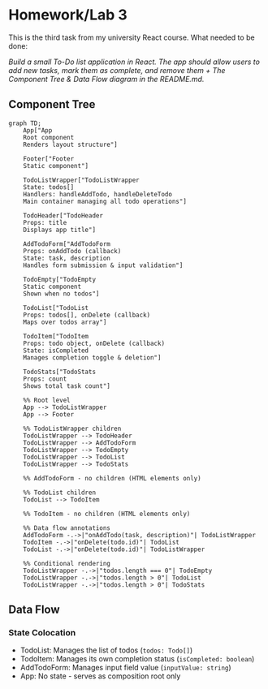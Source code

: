 # Homework/Lab 3

This is the third task from my university React course.
What needed to be done:

_Build a small To-Do list application in React. The app should allow users to add new tasks,
mark them as complete, and remove them + The Component Tree & Data Flow diagram in the README.md._

## Component Tree

```mermaid
graph TD;
    App["App
    Root component
    Renders layout structure"]

    Footer["Footer
    Static component"]

    TodoListWrapper["TodoListWrapper
    State: todos[]
    Handlers: handleAddTodo, handleDeleteTodo
    Main container managing all todo operations"]

    TodoHeader["TodoHeader
    Props: title
    Displays app title"]

    AddTodoForm["AddTodoForm
    Props: onAddTodo (callback)
    State: task, description
    Handles form submission & input validation"]

    TodoEmpty["TodoEmpty
    Static component
    Shown when no todos"]

    TodoList["TodoList
    Props: todos[], onDelete (callback)
    Maps over todos array"]

    TodoItem["TodoItem
    Props: todo object, onDelete (callback)
    State: isCompleted
    Manages completion toggle & deletion"]

    TodoStats["TodoStats
    Props: count
    Shows total task count"]

    %% Root level
    App --> TodoListWrapper
    App --> Footer

    %% TodoListWrapper children
    TodoListWrapper --> TodoHeader
    TodoListWrapper --> AddTodoForm
    TodoListWrapper --> TodoEmpty
    TodoListWrapper --> TodoList
    TodoListWrapper --> TodoStats

    %% AddTodoForm - no children (HTML elements only)

    %% TodoList children
    TodoList --> TodoItem

    %% TodoItem - no children (HTML elements only)

    %% Data flow annotations
    AddTodoForm -.->|"onAddTodo(task, description)"| TodoListWrapper
    TodoItem -.->|"onDelete(todo.id)"| TodoList
    TodoList -.->|"onDelete(todo.id)"| TodoListWrapper

    %% Conditional rendering
    TodoListWrapper -.->|"todos.length === 0"| TodoEmpty
    TodoListWrapper -.->|"todos.length > 0"| TodoList
    TodoListWrapper -.->|"todos.length > 0"| TodoStats
```

## Data Flow

### State Colocation

- TodoList: Manages the list of todos (`todos: Todo[]`)
- TodoItem: Manages its own completion status (`isCompleted: boolean`)
- AddTodoForm: Manages input field value (`inputValue: string`)
- App: No state - serves as composition root only
